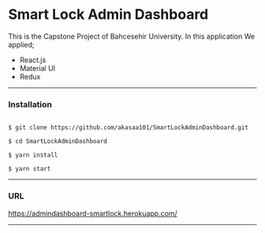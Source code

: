 # Smart Lock Admin Dashboard

This is the Capstone Project of Bahcesehir University.
In this application We applied;

- React.js
- Material UI
- Redux

------
### Installation

  
```

$ git clone https://github.com/akasaa101/SmartLockAdminDashboard.git

$ cd SmartLockAdminDashboard

$ yarn install

$ yarn start

```

---------

### URL 

https://admindashboard-smartlock.herokuapp.com/

-----------
